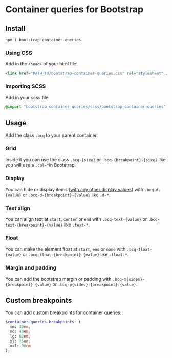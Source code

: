 # Container queries for Bootstrap

## Install

```shell
npm i bootstrap-container-queries
```

### Using CSS

Add in the `<head>` of your html file:

```html
<link href="PATH_TO/bootstrap-container-queries.css" rel="stylesheet" />
```

### Importing SCSS

Add in your scss file:

```scss
@import "bootstrap-container-queries/scss/bootstrap-container-queries";
```

## Usage

Add the class `.bcq` to your parent container.

### Grid

Inside it you can use the class `.bcq-{size}` or `.bcq-{breakpoint}-{size}` like you will use a `.col-*`in Bootstrap.

### Display

You can hide or display items ([with any other display values](https://getbootstrap.com/docs/5.3/utilities/display/#notation)) with `.bcq-d-{value}` or `.bcq-d-{breakpoint}-{value}` like `.d-*`.

### Text align

You can align text at `start`, `center` or `end` with `.bcq-text-{value}` or `.bcq-text-{breakpoint}-{value}` like `.text-*`.

### Float

You can make the element float at `start`, `end` or `none` with `.bcq-float-{value}` or `.bcq-float-{breakpoint}-{value}` like `.float-*`.

### Margin and padding

You can add the bootstrap margin or padding with `.bcq-m{sides}-{breakpoint}-{value}` or `.bcq-p{sides}-{breakpoint}-{value}`.

## Custom breakpoints

You can add custom breakpoints for container queries:

```scss
$container-queries-breakpoints: (
  sm: 30em,
  md: 48em,
  lg: 62em,
  xl: 75em,
  xxl: 90em
);
```